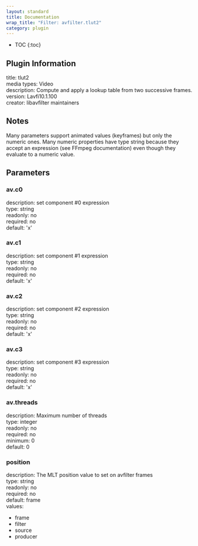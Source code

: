 ```yaml
---
layout: standard
title: Documentation
wrap_title: "Filter: avfilter.tlut2"
category: plugin
---
```

* TOC
{:toc}

## Plugin Information

title: tlut2  
media types:
Video  
description: Compute and apply a lookup table from two successive frames.  
version: Lavfi10.1.100  
creator: libavfilter maintainers  

## Notes

Many parameters support animated values (keyframes) but only the numeric ones. Many numeric properties have type string because they accept an expression (see FFmpeg documentation) even though they evaluate to a numeric value.

## Parameters

### av.c0

  
description:
set component #0 expression  
type: string  
readonly: no  
required: no  
default: 'x'  

### av.c1

  
description:
set component #1 expression  
type: string  
readonly: no  
required: no  
default: 'x'  

### av.c2

  
description:
set component #2 expression  
type: string  
readonly: no  
required: no  
default: 'x'  

### av.c3

  
description:
set component #3 expression  
type: string  
readonly: no  
required: no  
default: 'x'  

### av.threads

  
description:
Maximum number of threads  
type: integer  
readonly: no  
required: no  
minimum: 0  
default: 0  

### position

  
description:
The MLT position value to set on avfilter frames  
type: string  
readonly: no  
required: no  
default: frame  
values:  

* frame
* filter
* source
* producer

